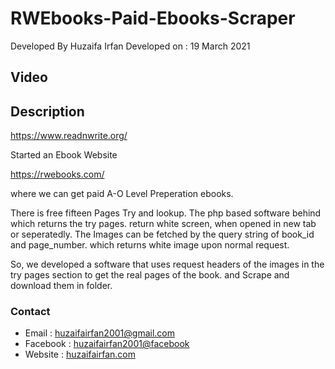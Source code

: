 # RWEbooks-Paid-Ebooks-Scraper


Developed By Huzaifa Irfan
Developed on : 19 March 2021

## Video




## Description

https://www.readnwrite.org/ 

Started an Ebook Website 

https://rwebooks.com/ 

where we can get paid A-O Level Preperation ebooks.

There is free fifteen Pages Try and lookup.
The php based software behind which returns the try pages. return white screen, when opened in new tab or seperatedly.
The Images can be fetched by the query string of book_id and page_number. which returns white image upon normal request.

So, we developed a software that uses request headers of  the images in the try pages section to get the real pages of the book. and Scrape and download them in folder.




### Contact
* Email : [huzaifairfan2001@gmail.com](mailto:huzaifairfan2001@gmail.com)
* Facebook : [huzaifairfan2001@facebook](https://www.facebook.com/huzaifairfan2001)
* Website : [huzaifairfan.com](http://huzaifairfan.com/)

